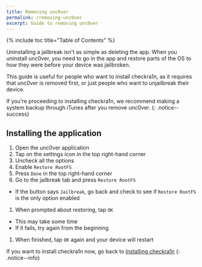 ```yaml
---
title: Removing unc0ver
permalink: /removing-unc0ver
excerpt: Guide to removing unc0ver
---
```


{% include toc title="Table of Contents" %}

Uninstalling a jailbreak isn't as simple as deleting the app. When you uninstall unc0ver, you need to go in the app and restore parts of the OS to how they were before your device was jailbroken.

This guide is useful for people who want to install checkra1n, as it requires that unc0ver is removed first, or just people who want to unjailbreak their device.

If you're proceeding to installing checkra1n, we recommend making a system backup through iTunes after you remove unc0ver.
{: .notice--success}

## Installing the application

1. Open the unc0ver application
1. Tap on the settings icon in the top right-hand corner
1. Uncheck all the options
1. Enable `Restore RootFS`
1. Press `Done` in the top right-hand corner
1. Go to the jailbreak tab and press `Restore RootFS`
  - If the button says `Jailbreak`, go back and check to see if `Restore RootFS` is the only option enabled
1. When prompted about restoring, tap `OK`
  - This may take some time
  - If it fails, try again from the beginning
1. When finished, tap `OK` again and your device will restart

If you want to install checkra1n now, go back to [Installing checkra1n](installing-checkra1n)
{: .notice--info}
